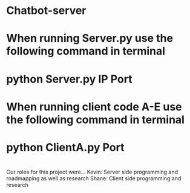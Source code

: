 # Chatbot-server

# When running Server.py use the following command in terminal
# python Server.py IP Port
#
#
# When running client code A-E use the following command in terminal
# python ClientA.py Port
#

Our roles for this project were...
Kevin: Server side programming and roadmapping as well as research
Shane: Client side programming and research
